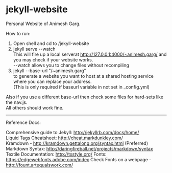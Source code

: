 jekyll-website
==============

Personal Website of Animesh Garg.   

How to run:  
1. Open shell and cd to /jekyll-website  
2. jekyll serve --watch  
This will fire up a local serverat http://127.0.0.1:4000/~animesh.garg/ and you may check if your website works.  
--watch allows you to change files without recompiling  
3. jekyll --base-url "/~animesh.garg"  
to generate a website you want to host at a shared hosting service where you can replace your address.  
(This is only required if baseurl variable in not set in _config.yml)

Also if you use a different base-url then check some files for hard-sets like the nav.js.  
All others should work fine. 

---
Reference Docs:

Comprehensive guide to Jekyll: http://jekyllrb.com/docs/home/  
Liquid Tags Cheatsheet: http://cheat.markdunkley.com/  
Kramdown - http://kramdown.gettalong.org/syntax.html (Preferred)  
Markdown Syntax: http://daringfireball.net/projects/markdown/syntax  
Textile Documentation: http://txstyle.org/
Fonts: https://edgewebfonts.adobe.com/index
Check Fonts on a webpage - http://fount.artequalswork.com/  
